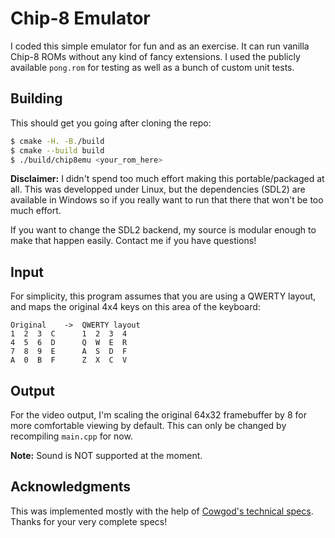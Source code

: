 # Chip-8 Emulator

I coded this simple emulator for fun and as an exercise. It can run vanilla Chip-8 ROMs without any kind of fancy extensions.
I used the publicly available `pong.rom` for testing as well as a bunch of custom unit tests.

## Building

This should get you going after cloning the repo:
```sh
$ cmake -H. -B./build
$ cmake --build build
$ ./build/chip8emu <your_rom_here>
```

**Disclaimer:** I didn't spend too much effort making this portable/packaged at all.
This was developped under Linux, but the dependencies (SDL2) are available in Windows so if you really want to run that there that won't be too much effort.

If you want to change the SDL2 backend, my source is modular enough to make that happen easily. Contact me if you have questions!

## Input

For simplicity, this program assumes that you are using a QWERTY layout, and maps the original 4x4 keys on this area of the keyboard:
```
Original    ->  QWERTY layout
1  2  3  C      1  2  3  4
4  5  6  D      Q  W  E  R
7  8  9  E      A  S  D  F
A  0  B  F      Z  X  C  V
```

## Output

For the video output, I'm scaling the original 64x32 framebuffer by 8 for more comfortable viewing by default. This can only be changed by recompiling `main.cpp` for now.

**Note:** Sound is NOT supported at the moment.

## Acknowledgments

This was implemented mostly with the help of [Cowgod's technical specs](http://devernay.free.fr/hacks/chip8/C8TECH10.HTM). Thanks for your very complete specs!
